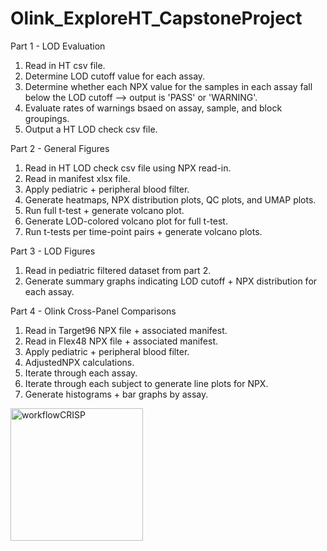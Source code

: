 # Olink_ExploreHT_CapstoneProject

Part 1 - LOD Evaluation
1. Read in HT csv file.
2. Determine LOD cutoff value for each assay.
3. Determine whether each NPX value for the samples in each assay fall below the LOD cutoff --> output is 'PASS' or 'WARNING'.
4. Evaluate rates of warnings bsaed on assay, sample, and block groupings.
5. Output a HT LOD check csv file.

Part 2 - General Figures
1. Read in HT LOD check csv file using NPX read-in.
2. Read in manifest xlsx file.
3. Apply pediatric + peripheral blood filter.
4. Generate heatmaps, NPX distribution plots, QC plots, and UMAP plots.
5. Run full t-test + generate volcano plot.
6. Generate LOD-colored volcano plot for full t-test.
7. Run t-tests per time-point pairs + generate volcano plots.

Part 3 - LOD Figures
1. Read in pediatric filtered dataset from part 2.
2. Generate summary graphs indicating LOD cutoff + NPX distribution for each assay.

Part 4 - Olink Cross-Panel Comparisons
1. Read in Target96 NPX file + associated manifest.
2. Read in Flex48 NPX file + associated manifest.
3. Apply pediatric + peripheral blood filter.
4. AdjustedNPX calculations.
5. Iterate through each assay.
6. Iterate through each subject to generate line plots for NPX.
7. Generate histograms + bar graphs by assay.

<img width="212" alt="workflowCRISP" src="https://github.com/saamianf/Olink_ExploreHT_CapstoneProject/assets/120279968/ab153ace-d158-44bf-ac4d-9c9fd37d9a7a">
